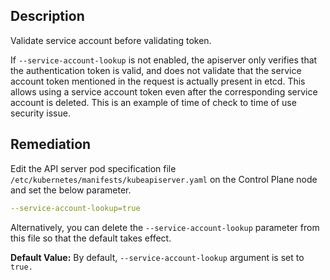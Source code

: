 ## Description

Validate service account before validating token.

If `--service-account-lookup` is not enabled, the apiserver only verifies that the authentication token is valid, and does not validate that the service account token mentioned in the request is actually present in etcd. This allows using a service account token even after the corresponding service account is deleted. This is an example of time of check to time of use security issue.

## Remediation

Edit the API server pod specification file `/etc/kubernetes/manifests/kubeapiserver.yaml` on the Control Plane node and set the below parameter.
```yaml
--service-account-lookup=true
```
Alternatively, you can delete the `--service-account-lookup` parameter from this file so that the default takes effect.

**Default Value:** By default, `--service-account-lookup` argument is set to `true.`